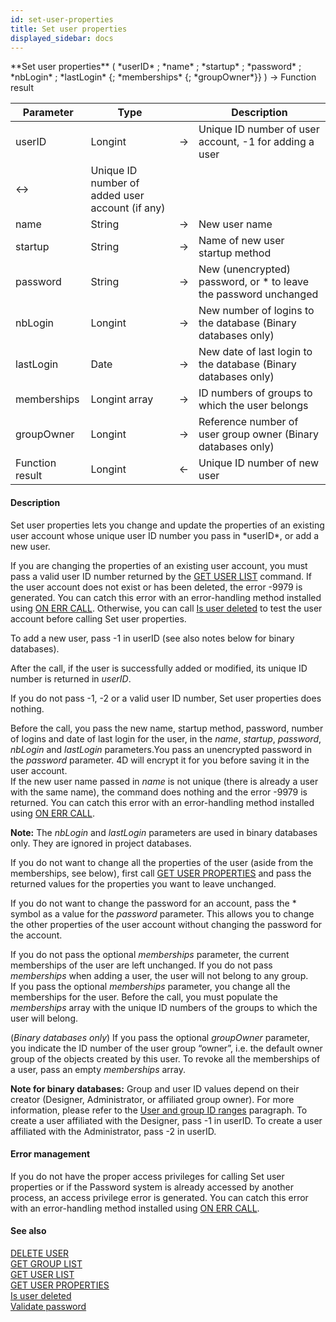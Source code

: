 ```yaml
---
id: set-user-properties
title: Set user properties
displayed_sidebar: docs
---
```


<!--REF #_command_.Set user properties.Syntax-->**Set user properties** ( *userID* ; *name* ; *startup* ; *password* ; *nbLogin* ; *lastLogin* {; *memberships* {; *groupOwner*}} ) -> Function result<!-- END REF-->
<!--REF #_command_.Set user properties.Params-->
| Parameter | Type |  | Description |
| --- | --- | --- | --- |
| userID | Longint | -> | Unique ID number of user account, -1 for adding a user |
| <-> | Unique ID number of added user account (if any) |
| name | String | -> | New user name |
| startup | String | -> | Name of new user startup method |
| password | String | -> | New (unencrypted) password, or * to leave the password unchanged |
| nbLogin | Longint | -> | New number of logins to the database (Binary databases only) |
| lastLogin | Date | -> | New date of last login to the database (Binary databases only) |
| memberships | Longint array | -> | ID numbers of groups to which the user belongs |
| groupOwner | Longint | -> | Reference number of user group owner (Binary databases only) |
| Function result | Longint | <- | Unique ID number of new user |

<!-- END REF-->

#### Description 

<!--REF #_command_.Set user properties.Summary-->Set user properties lets you change and update the properties of an existing user account whose unique user ID number you pass in *userID*, or add a new user.<!-- END REF-->

If you are changing the properties of an existing user account, you must pass a valid user ID number returned by the [GET USER LIST](get-user-list.md) command. If the user account does not exist or has been deleted, the error -9979 is generated. You can catch this error with an error-handling method installed using [ON ERR CALL](on-err-call.md). Otherwise, you can call [Is user deleted](is-user-deleted.md) to test the user account before calling Set user properties.

To add a new user, pass -1 in userID (see also notes below for binary databases).

After the call, if the user is successfully added or modified, its unique ID number is returned in *userID*.

If you do not pass -1, -2 or a valid user ID number, Set user properties does nothing.

Before the call, you pass the new name, startup method, password, number of logins and date of last login for the user, in the *name*, *startup*, *password*, *nbLogin* and *lastLogin* parameters.You pass an unencrypted password in the *password* parameter. 4D will encrypt it for you before saving it in the user account.   
If the new user name passed in *name* is not unique (there is already a user with the same name), the command does nothing and the error -9979 is returned. You can catch this error with an error-handling method installed using [ON ERR CALL](on-err-call.md).

**Note:** The *nbLogin* and *lastLogin* parameters are used in binary databases only. They are ignored in project databases. 

If you do not want to change all the properties of the user (aside from the memberships, see below), first call [GET USER PROPERTIES](get-user-properties.md) and pass the returned values for the properties you want to leave unchanged.

If you do not want to change the password for an account, pass the \* symbol as a value for the *password* parameter. This allows you to change the other properties of the user account without changing the password for the account.

If you do not pass the optional *memberships* parameter, the current memberships of the user are left unchanged. If you do not pass *memberships* when adding a user, the user will not belong to any group.  
If you pass the optional *memberships* parameter, you change all the memberships for the user. Before the call, you must populate the *memberships* array with the unique ID numbers of the groups to which the user will belong.

(*Binary databases only*) If you pass the optional *groupOwner* parameter, you indicate the ID number of the user group “owner”, i.e. the default owner group of the objects created by this user. To revoke all the memberships of a user, pass an empty *memberships* array.

**Note for binary databases:** Group and user ID values depend on their creator (Designer, Administrator, or affiliated group owner). For more information, please refer to the [User and group ID ranges](/4Dv20R6/4D/20-R6/Designer-and-Administrator.300-7003454.en.html#4607697) paragraph. To create a user affiliated with the Designer, pass -1 in userID. To create a user affiliated with the Administrator, pass -2 in userID.

#### Error management 

If you do not have the proper access privileges for calling Set user properties or if the Password system is already accessed by another process, an access privilege error is generated. You can catch this error with an error-handling method installed using [ON ERR CALL](on-err-call.md "ON ERR CALL").

#### See also 
[DELETE USER](delete-user.md)  
[GET GROUP LIST](get-group-list.md)  
[GET USER LIST](get-user-list.md)  
[GET USER PROPERTIES](get-user-properties.md)  
[Is user deleted](is-user-deleted.md)  
[Validate password](validate-password.md)  